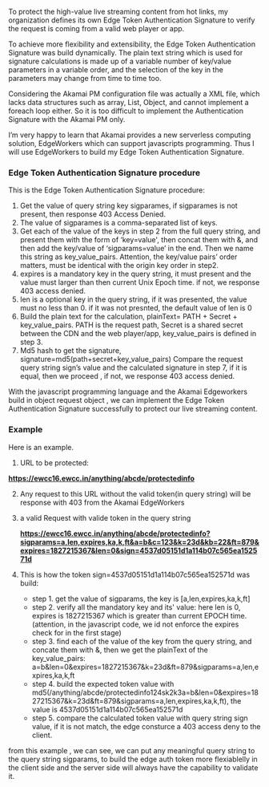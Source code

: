 To protect the high-value live streaming content from hot links, my organization defines its own Edge Token Authentication Signature to verify the request is coming from a valid web player or app.

To achieve more flexibility and extensibility, the Edge Token Authentication Signature was build dynamically. The plain text string which is used for signature calculations is made up of a variable number of key/value parameters in a variable order, and the selection of the key in the parameters may change from time to time too.

Considering the Akamai PM configuration file was actually a XML file, which lacks data structures such as array, List, Object, and cannot implement a foreach loop either. So it is too difficult to implement the Authentication Signature with the Akamai PM only. 

I’m very happy to learn that Akamai provides a new serverless computing solution, EdgeWorkers which can support javascripts programming. Thus I will use EdgeWorkers to build my Edge Token Authentication Signature.


### Edge Token Authentication Signature procedure
This is the Edge Token Authentication Signature procedure:

1. Get the value of query string key sigparames, if sigparames is not present, then response 403 Access Denied.
2. The value of sigparames is a comma-separated list of keys.
3. Get each of the value of the keys in step 2 from the full query string, and present them with  the form of ‘key=value', then concat them with &, and then add the key/value of ‘sigparams=value’ in the end. Then we name this string as key_value_pairs. Attention, the key/value pairs’ order matters, must be identical with the origin key order in step2.
4. expires is a mandatory key in the query string, it must present and the value must larger than then current Unix Epoch time. if not, we response 403 access denied.
5. len is a optional key in the query string, if it was presented, the value must no less than 0.  if it was not presnted, the default value of len is 0
6. Build the plain text for the calculation,  plainText= PATH + Secret + key_value_pairs. PATH is the request path, Secret is a shared secret between the CDN and the web player/app, key_value_pairs is defined in step 3.
7. Md5 hash to get the signature, signature=md5(path+secret+key_value_pairs)
Compare the request query string sign’s value and the calculated signature in step 7, if it is equal, then we proceed , if not, we response 403 access denied.

With the javascript programming language and the Akamai Edgeworkers build in object  request object , we can implement the Edge Token Authentication Signature successfully to protect our live streaming content.

### Example

Here is an example.

1. URL to be protected:

  **https://ewcc16.ewcc.in/anything/abcde/protectedinfo**

2. Any request to this URL without the valid token(in query string) will be response with 403 from the Akamai EdgeWorkers

3. a valid Request with valide token in the query string 

   **https://ewcc16.ewcc.in/anything/abcde/protectedinfo?sigparams=a,len,expires,ka,k,ft&a=b&c=123&k=23d&kb=22&ft=879&expires=1827215367&len=0&sign=4537d05151d1a114b07c565ea152571d**

4. This is how the token sign=4537d05151d1a114b07c565ea152571d was build:

	* step 1. get the value of sigparams, the key  is [a,len,expires,ka,k,ft]
	* step 2. verify all the mandatory key and its' value: here len is 0, expires is 1827215367 which is greater than current EPOCH time. (attention, in the javascript code, we id not enforce the expires check for in the first stage)
	* step 3. find each of the value of the key from the query string, and concate them with &, then we get the plainText of the key_value_pairs: a=b&len=0&expires=1827215367&k=23d&ft=879&sigparams=a,len,expires,ka,k,ft
	* step 4. build the expected token value with md5(/anything/abcde/protectedinfo124sk2k3a=b&len=0&expires=1827215367&k=23d&ft=879&sigparams=a,len,expires,ka,k,ft), the value is 4537d05151d1a114b07c565ea152571d
	* step 5. compare the calculated token value with query string sign value, if it is not match, the edge consturce a 403 access deny to the client.

from this example , we can see, we can put any meaningful query string to the query string sigparams, to build the edge auth token more flexiablelly in the client side and the server side will always have the capability to validate it.
